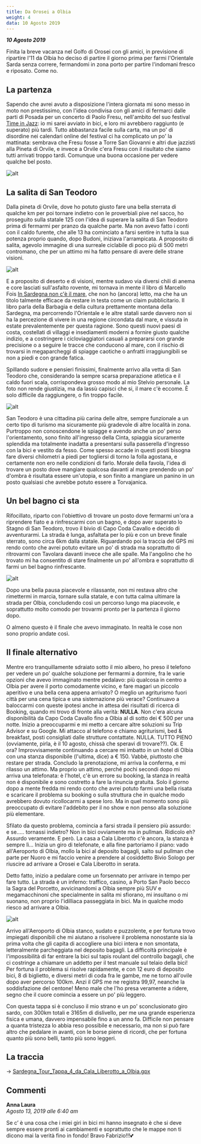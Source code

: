 ```yaml
---
title: Da Orosei a Olbia
weight: 4
data: 10 Agosto 2019
---
```

***10 Agosto 2019***

Finita la breve vacanza nel Golfo di Orosei con gli amici, in previsione di ripartire l'11 da Olbia ho deciso di partire il giorno prima per farmi l'Orientale Sarda senza correre, fermandomi in zona porto per partire l'indomani fresco e riposato. Come no.

## La partenza
Sapendo che avrei avuto a disposizione l'intera giornata mi sono messo in moto non prestissimo, con l'idea condivisa con gli amici di fermarci dalle parti di Posada per un concerto di Paolo Fresu, nell'ambito del suo festival [Time in Jazz](https://timeinjazz.it/): io mi sarei avviato in bici, e loro mi avrebbero raggiunto (e superato) più tardi. Tutto abbastanza facile sulla carta, ma un po' di disordine nei calendari online del festival ci ha complicato un po' la mattinata: sembrava che Fresu fosse a Torre San Giovanni e altri due jazzisti alla Pineta di Orvile, e invece a Orvile c'era Fresu con il risultato che siamo tutti arrivati troppo tardi. Comunque una buona occasione per vedere qualche bel posto.

![alt](t4-01-1024x768.jpg)

## La salita di San Teodoro 
Dalla pineta di Orvile, dove ho potuto giusto fare una bella sterrata di qualche km per poi tornare indietro con le proverbiali pive nel sacco, ho proseguito sulla statale 125 con l'idea di superare la salita di San Teodoro prima di fermarmi per pranzo da qualche parte. Ma non avevo fatto i conti con il caldo furente, che alle 13 ha cominciato a farsi sentire in tutta la sua potenza proprio quando, dopo Budoni, iniziava l'arrampicata. A proposito di salita, agevolo immagine di una surreale ciclabile di poco più di 500 metri contromano, che per un attimo mi ha fatto pensare di avere delle strane visioni. 

![alt](t4-02-1024x768.jpg)

E a proposito di deserto e di visioni, mentre sudavo via diversi chili di anema e core lasciati sull'asfalto rovente, mi tornava in mente il libro di Marcello Fois [In Sardegna non c'è il mare](https://www.laterza.it/scheda-libro/?isbn=9788842082927), che non ho (ancora) letto, ma che ha un titolo talmente efficace da restare in testa come un claim pubblicitario. Il libro parla della Barbagia e della cultura prettamente montana della Sardegna, ma percorrendo l'Orientale e le altre statali sarde davvero non si ha la percezione di vivere in una regione circondata dal mare, e vissuta in estate prevalentemente per questa ragione. Sono questi nuovi paesi di costa, costellati di villaggi e insediamenti moderni a fornire giusto qualche indizio, e a costringere i cicloviaggiatori casuali a prepararsi con grande precisione o a seguire le tracce che conducono al mare, con il rischio di trovarsi in megaparcheggi di spiagge caotiche o anfratti irraggiungibili se non a piedi e con grande fatica. 

Spillando sudore e pensieri finissimi, finalmente arrivo alla vetta di San Teodoro che, considerando la sempre scarsa preparazione atletica e il caldo fuori scala, corrispondeva grosso modo al mio Stelvio personale. La foto non rende giustizia, ma da lassù capisci che si, il mare c'è eccome. È solo difficile da raggiungere, o fin troppo facile.

![alt](t4-03-1024x768.jpg)

San Teodoro è una cittadina più carina delle altre, sempre funzionale a un certo tipo di turismo ma sicuramente più gradevole di altre località in zona. Purtroppo non conoscendone le spiagge e avendo anche un po' perso l'orientamento, sono finito all'ingresso della Cinta, spiaggia sicuramente splendida ma totalmente inadatta a presentarsi sulla passerella d'ingresso con la bici e vestito da fesso. Come spesso accade in questi posti bisogna fare diversi chilometri a piedi per togliersi di torno la folla agostana, e certamente non ero nelle condizioni di farlo. Morale della favola, l'idea di trovare un posto dove mangiare qualcosa davanti al mare prendendo un po' d'ombra è risultata essere un'utopia, e son finito a mangiare un panino in un posto qualsiasi che avrebbe potuto essere a Torvajanica.

## Un bel bagno ci sta
Rifocillato, riparto con l'obiettivo di trovare un posto dove fermarmi un'ora a riprendere fiato e a rinfrescarmi con un bagno, e dopo aver superato lo Stagno di San Teodoro, trovo il bivio di Capo Coda Cavallo e decido di avventurarmi. La strada è lunga, asfaltata per lo più e con un breve finale sterrato, sono circa 6km dalla statale. Riguardando poi la traccia del GPS mi rendo conto che avrei potuto evitare un po' di strada ma soprattutto di ritrovarmi con Tavolara davanti invece che alle spalle. Ma l'angolino che ho trovato mi ha consentito di stare finalmente un po' all'ombra e soprattutto di farmi un bel bagno rinfrescante.

![alt](t4-04-1024x768.jpg)

Dopo una bella pausa piacevole e rilassante, non mi restava altro che rimettermi in marcia, tornare sulla statale, e con tutta calma ultimare la strada per Olbia, concludendo così un percorso lungo ma piacevole, e soprattutto molto comodo per trovarmi pronto per la partenza il giorno dopo.

O almeno questo è il finale che avevo immaginato. In realtà le cose non sono proprio andate così.

## Il finale alternativo 
Mentre ero tranquillamente sdraiato sotto il mio albero, ho preso il telefono per vedere un po' qualche soluzione per fermarmi a dormire, fra le varie opzioni che avevo immaginato mentre pedalavo: più qualcosa in centro a Olbia per avere il porto comodamente vicino, e fare magari un piccolo aperitivo e una bella cena appena arrivato? O meglio un agriturismo fuori città per una cena tipica e una sistemazione più verace? Continuavo a baloccarmi con queste ipotesi anche in attesa dei risultati di ricerca di Booking, quando mi trovo di fronte alla verità: **NULLA**. Non c'era alcuna disponibilità da Capo Coda Cavallo fino a Olbia al di sotto dei € 500 per una notte. Inizio a preoccuparmi e mi metto a cercare altre soluzioni su Trip Advisor e su Google. Mi attacco al telefono e chiamo agriturismi, bed & breakfast, posti consigliati dalle strutture contattate. NULLA. TUTTO PIENO (ovviamente, pirla, è il 10 agosto, chissà che speravi di trovare??). Ok. E ora? Improvvisamente continuando a cercare mi imbatto in un hotel di Olbia con una stanza disponibile (l'ultima, dice) a € 150. Vabbè, piuttosto che restare per strada. Concludo la prenotazione, mi arriva la conferma, e mi rilasso un attimo. Ma proprio un attimo, perché pochi secondi dopo mi arriva una telefonata: è l'hotel, c'è un errore su booking, la stanza in realtà non è disponibile e sono costretto a fare la rinuncia gratuita. Solo il giorno dopo a mente fredda mi rendo conto che avrei potuto farmi una bella risata e scaricare il problema su booking o sulla struttura che in qualche modo avrebbero dovuto ricollocarmi a spese loro. Ma in quel momento sono più preoccupato di evitare l'addebito per il no show e non penso alla soluzione più elementare.

Sfilato da questo problema, comincia a farsi strada il pensiero più assurdo: e se&#8230;.. tornassi indietro? Non in bici ovviamente ma in pullman. Ridicolo eh? Assurdo veramente. E però. La casa a Cala Liberotto c'è ancora, la stanza è sempre lì&#8230; Inizia un giro di telefonate, e alla fine partoriamo il piano: vado all'Aeroporto di Olbia, mollo la bici al deposito bagagli, salto sul pullman che parte per Nuoro e mi faccio venire a prendere al cosiddetto Bivio Sologo per riuscire ad arrivare a Orosei e Cala Liberotto in serata.

Detto fatto, inizio a pedalare come un forsennato per arrivare in tempo per fare tutto. La strada è un inferno: traffico, casino, a Porto San Paolo becco la Sagra del Porcetto, avvicinandomi a Olbia sempre più SUV e megamacchinoni che specialmente in salita mi sfiorano, mi insultano o mi suonano, non proprio l'idilliaca passeggiata in bici. Ma in qualche modo riesco ad arrivare a Olbia.

![alt](t4-05-1024x768.jpg)

Arrivo all'Aeroporto di Olbia stanco, sudato e puzzolente, e per fortuna trovo impiegati disponibili che mi aiutano a risolvere il problema nonostante sia la prima volta che gli capita di accogliere una bici intera e non smontata, letteralmente parcheggiata nel deposito bagagli. La difficoltà principale è l'impossibilità di far entrare la bici sul tapis roulant del controllo bagagli, che ci costringe a chiamare un addetto per il test manuale sul telaio della bici! Per fortuna il problema si risolve rapidamente, e con 12 euro di deposito bici, 8 di biglietto, e diversi metri di coda fra le gambe, me ne torno all'ovile dopo aver percorso 100km. Anzi il GPS me ne registra 99,97, neanche la soddisfazione del centone! Meno male che l'ho presa veramente a ridere, segno che il cuore comincia a essere un po' più leggero.

Con questa tappa si è concluso il mio strano e un po' sconclusionato giro sardo, con 300km totali e 3165m di dislivello, per me una grande esperienza fisica e umana, davvero impensabile fino a un anno fa. Difficile non pensare a quanta tristezza lo abbia reso possibile e necessario, ma non si può fare altro che pedalare in avanti, con le borse piene di ricordi, che per fortuna quanto più sono belli, tanto più sono leggeri.

## La traccia

→ [Sardegna_Tour_Tappa_4_da_Cala_Liberotto_a_Olbia.gpx](../Sardegna_Tour_Tappa_4_da_Cala_Liberotto_a_Olbia.gpx)

## Commenti

**Anna Laura**   
*Agosto 13, 2019 alle 6:40 am*

Se c’ è una cosa che i miei giri in bici mi hanno insegnato è che si deve sempre essere pronti ai cambiamenti e soprattutto che le mappe non ti dicono mai la verità fino in fondo! Bravo Fabrizio!!!💕